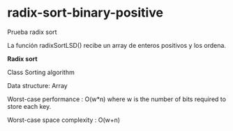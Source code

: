 # radix-sort-binary-positive
Prueba radix sort

La función radixSortLSD() recibe un array de enteros positivos y los ordena.

**Radix sort**

Class	Sorting algorithm

Data structure:	Array

Worst-case performance	: O(w*n) where w is the number of bits required to store each key.

Worst-case space complexity	: O(w+n)
